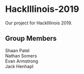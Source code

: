 # HackIllinois-2019
Our project for HackIllinois 2019.

## Group Members
Shaan Patel  
Nathan Somers  
Evan Armstrong  
Jack Henhapl
